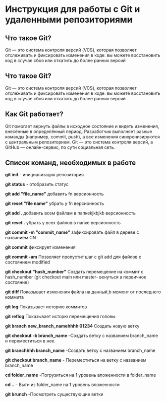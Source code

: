 # Инструкция для работы с Git и удаленными репозиториями 

## Что такое Git?
Git — это система контроля версий (VCS), которая позволяет отслеживать и фиксировать изменения в коде: вы можете восстановить код в случае сбоя или откатить до более ранних версий
## Что такое Git?
Git — это система контроля версий (VCS), которая позволяет отслеживать и фиксировать изменения в коде: вы можете восстановить код в случае сбоя или откатить до более ранних версий

## Как Git работает? 

Git помогает вернуть файлы в исходное состояние и видеть изменения, внесённые в определённый период. Разработчик выполняет разные команды (например, commit, push), а все изменения синхронизируются с центральным репозиторием. Git — это система контроля версий, а GitHub — онлайн-сервис, по сути социальная сеть.

## Список команд, необходимых в работе

**git init** - инициализация репозитория 

**git status** - отобразить статус

**git add "file_name"** добавить fn версионность 

**git reset "file name"** убрать у fn версионность 

**git add .** добавить всем файлам в папкеkjkbjkb версионность 

**git reset .** убрать у всех файлов в папке версионность 

**git commit -m "commit_name"** зафиксировать файл в дереве с названием CN

**git commit** фиксирует изменения 

**git commit -am** Позволяет пропустит шаг с git add  для файлов с состоянием modified 

**git checkout "hash_number"** Создать перемещение на коммит с hash_number (git checkout main или master- венуться в первичное состояние)

**git diff** Показывает изменения файла на данный,b момент от последнего коммита 

**git log** Показывает историю коммитов 

**git reflog** Показывает исторю перемещения головы 

**git branch new_branch_namehhhh 01234** Создать новую ветку

**git checkout -b branch_name** -Создать ветку с названием branch_name и переместиться в нее.


**git branchhhh branch_name** -Создать ветку с названием branch_name 

**git checkout branch_name** - Переместиться на ветку с названием branch_name 


**cd folder_name** -Погрузиться на 1 уровень вложенности в folder_name 

**cd ..** - Выти из folder_name на 1 уровень вложенности


**git brunch** -Посмотреть существующие ветки 
